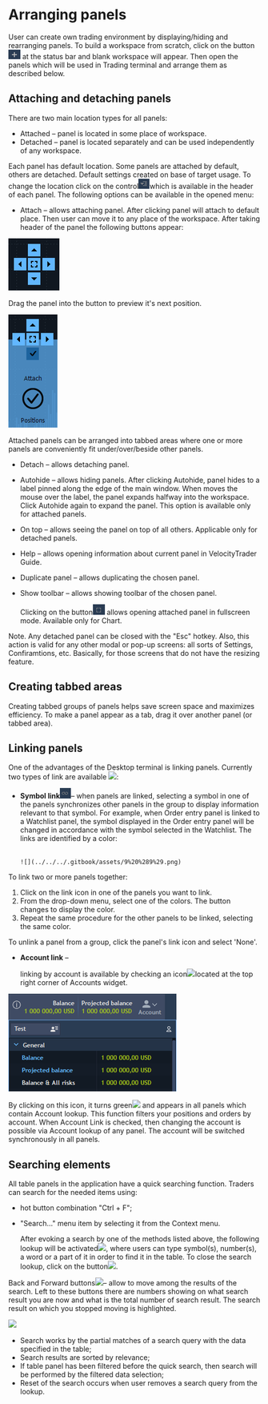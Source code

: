 # Arranging panels

User can create own trading environment by displaying/hiding and rearranging panels. To build a workspace from scratch, click on the button![](<../../../.gitbook/assets/3 (16) (1) (3) (1).png>) at the status bar and blank workspace will appear. Then open the panels which will be used in Trading terminal and arrange them as described below.

## Attaching and detaching panels

There are two main location types for all panels:

* Attached – panel is located in some place of workspace.
* Detached – panel is located separately and can be used independently of any workspace.

Each panel has default location. Some panels are attached by default, others are detached. Default settings created on base of target usage. To change the location click on the control![](<../../../.gitbook/assets/2 (24).png>)which is available in the header of each panel. The following options can be available in the opened menu:

* Attach – allows attaching panel. After clicking panel will attach to default place. Then user can move it to any place of the workspace. After taking header of the panel the following buttons appear:

![](<../../../.gitbook/assets/3 (64).png>)

Drag the panel into the button to preview it's next position.

![](<../../../.gitbook/assets/4 (27).png>)

Attached panels can be arranged into tabbed areas where one or more panels are conveniently fit under/over/beside other panels.

* Detach – allows detaching panel.
* Autohide – allows hiding panels. After clicking Autohide, panel hides to a label pinned along the edge of the main window. When moves the mouse over the label, the panel expands halfway into the workspace. Click Autohide again to expand the panel. This option is available only for attached panels.
* On top – allows seeing the panel on top of all others. Applicable only for detached panels.
* Help – allows opening information about current panel in VelocityTrader Guide.
* Duplicate panel – allows duplicating the chosen panel.
*   Show toolbar – allows showing toolbar of the chosen panel.

    Clicking on the button![](<../../../.gitbook/assets/5 (2).png>) allows opening attached panel in fullscreen mode. Available only for Chart.

Note. Any detached panel can be closed with the "Esc" hotkey. Also, this action is valid for any other modal or pop-up screens: all sorts of Settings, Confiramtions, etc. Basically, for those screens that do not have the resizing feature.

## Creating tabbed areas

Creating tabbed groups of panels helps save screen space and maximizes efficiency. To make a panel appear as a tab, drag it over another panel (or tabbed area).

## Linking panels

One of the advantages of the Desktop terminal is linking panels. Currently two types of link are available ![](../../../.gitbook/assets/screenshot\_71.png):

*   **Symbol link**![](<../../../.gitbook/assets/7 (14).png>)– when panels are linked, selecting a symbol in one of the panels synchronizes other panels in the group to display information relevant to that symbol. For example, when Order entry panel is linked to a Watchlist panel, the symbol displayed in the Order entry panel will be changed in accordance with the symbol selected in the Watchlist. The links are identified by a color:

    ```
                                                                            ![](../../../.gitbook/assets/9%20%289%29.png)
    ```

To link two or more panels together:

1. Click on the link icon in one of the panels you want to link.
2. From the drop-down menu, select one of the colors. The button changes to display the color.
3. Repeat the same procedure for the other panels to be linked, selecting the same color.

To unlink a panel from a group, click the panel's link icon and select 'None'.

*   **Account link** –

    linking by account is available by checking an icon![](<../../../.gitbook/assets/screenshot\_8 (3) (3) (3).png>)located at the top right corner of Accounts widget.

![](../../../.gitbook/assets/panels2.png)

By clicking on this icon, it turns green![](<../../../.gitbook/assets/screenshot\_8 (2).png>) and appears in all panels which contain Account lookup. This function filters your positions and orders by account. When Account Link is checked, then changing the account is possible via Account lookup of any panel. The account will be switched synchronously in all panels.

## Searching elements

All table panels in the application have a quick searching function. Traders can search for the needed items using:

* hot button combination "Ctrl + F";
*   "Search…" menu item by selecting it from the Context menu.

    After evoking a search by one of the methods listed above, the following lookup will be activated![](../../../.gitbook/assets/11.jpg), where users can type symbol(s), number(s), a word or a part of it in order to find it in the table. To close the search lookup, click on the button![](../../../.gitbook/assets/12.jpg).

Back and Forward buttons![](../../../.gitbook/assets/13.jpg)– allow to move among the results of the search. Left to these buttons there are numbers showing on what search result you are now and what is the total number of search result. The search result on which you stopped moving is highlighted.

![](../../../.gitbook/assets/14.png)

* Search works by the partial matches of a search query with the data specified in the table;
* Search results are sorted by relevance;
* If table panel has been filtered before the quick search, then search will be performed by the filtered data selection;
* Reset of the search occurs when user removes a search query from the lookup.

